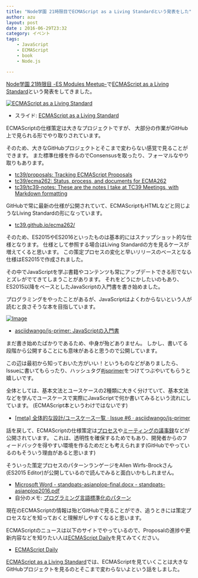 ```yaml
---
title: "Node学園 21時限目でECMAScript as a Living Standardという発表をした"
author: azu
layout: post
date : 2016-06-29T23:32
category: イベント
tags:
    - JavaScript
    - ECMAScript
    - book
    - Node.js

---
```


[Node学園 21時限目 -ES Modules Meetup-](http://nodejs.connpass.com/event/34104/ "Node学園 21時限目 -ES Modules Meetup-")で[ECMAScript as a Living Standard](http://azu.github.io/slide/2016/node-es/ecmascript.html "ECMAScript as a Living Standard")という発表をしてきました。

[![ECMAScript as a Living Standard](https://monosnap.com/file/sWmJQbTd7YAKkFvPog7xozpPtHMOKF.png)](http://azu.github.io/slide/2016/node-es/ecmascript.html)

- スライド: [ECMAScript as a Living Standard](http://azu.github.io/slide/2016/node-es/ecmascript.html "ECMAScript as a Living Standard")

ECMAScriptの仕様策定は大きなプロジェクトですが、
大部分の作業がGitHub上で見られる形でやり取りされています。

そのため、大きなGitHubプロジェクトとそこまで変わらない感覚で見ることができます。
また標準仕様を作るのでConsensusを取ったり、フォーマルなやり取りもあります。

- [tc39/proposals: Tracking ECMAScript Proposals](https://github.com/tc39/proposals)
- [tc39/ecma262: Status, process, and documents for ECMA262](https://github.com/tc39/ecma262)
- [tc39/tc39-notes: These are the notes I take at TC39 Meetings, with Markdown formatting](https://github.com/tc39/tc39-notes/)

GitHubで常に最新の仕様が公開されていて、ECMAScriptもHTMLなどと同じようなLiving Standardの形になっています。

- [tc39.github.io/ecma262/](https://tc39.github.io/ecma262/ "ECMAScript® 2017 Language Specification")

そのため、ES2015やES2016といったものは基本的にはスナップショット的な仕様となります。
仕様として参照する場合はLiving Standardの方を見るケースが増えてくると思います。
この策定プロセスの変化と早いリリースのベースとなる仕様はES2015で作成されました。

その中でJavaScriptを学ぶ書籍やコンテンツも常にアップデートできる形でないとズレがでてきてしまうことがあります。
それをどうにかしたいのもあり、ES2015以降をベースとしたJavaScriptの入門書を書き始めました。

プログラミングをやったことがあるが、JavaScriptはよくわからないという人が読むと良さそうな本を目指しています。

[![Image](https://azu.github.io/slide/2016/node-es/img/js-primer.png)](https://github.com/asciidwango/js-primer "asciidwango/js-primer: JavaScriptの入門書")

- [asciidwango/js-primer: JavaScriptの入門書](https://github.com/asciidwango/js-primer "asciidwango/js-primer: JavaScriptの入門書")

まだ書き始めたばかりであるため、中身が殆どありません。
しかし、書いてる段階から公開することにも意味があると思うので公開しています。

この辺は最初から知っておいた方がいい！というものなどがありましたら、Issueに書いてもらったり、ハッシュタグ[#jsprimer](https://twitter.com/intent/tweet?hashtags=jsprimer)をつけてつぶやいてもらうと嬉しいです。

全体としては、基本文法とユースケースの2種類に大きく分けていて、基本文法などを学んでユースケースで実際にJavaScriptで何か書いてみるという流れにしています。
(ECMAScript本というわけではないです)

- [[meta] 全体的な設計/ユースケース一覧 · Issue #6 · asciidwango/js-primer](https://github.com/asciidwango/js-primer/issues/6 "[meta] 全体的な設計/ユースケース一覧 · Issue #6 · asciidwango/js-primer")

話を戻して、ECMAScriptの仕様策定は[プロセス](https://tc39.github.io/process-document/ "The TC39 Process")や[ミーティングの議事録](https://github.com/tc39/tc39-notes/)などが公開されています。
これは、透明性を確保するためでもあり、開発者からのフィードバックを得やすい環境を作るためだとも考えられます(GitHubでやっているのもそういう理由があると思います)

そういった策定プロセスのパターンランゲージをAllen Wirfs-Brockさん(ES2015 Editor)が公開しているので読んでみると面白いかもしれません。

- [Microsoft Word - standpats-asianplop-final.docx - standpats-asianplop2016.pdf](http://wirfs-brock.com/allen/files/papers/standpats-asianplop2016.pdf)
- 自分のメモ: [プログラミング言語標準化のパターン](https://gist.github.com/azu/47082cbcaf7cc7b2b2f2075afad1b025)

現在のECMAScriptの情報は殆どGitHubで見ることができ、追うときには策定プロセスなどを知っておくと理解がしやすくなると思います。

ECMAScriptのニュースは以下のサイトでやっているので、Proposalの進捗や更新内容などを知りたい人は[ECMAScript Daily](https://ecmascript-daily.github.io/ "ECMAScript Daily")を見てみてください。

- [ECMAScript Daily](https://ecmascript-daily.github.io/ "ECMAScript Daily")

[ECMAScript as a Living Standard](http://azu.github.io/slide/2016/node-es/ecmascript.html "ECMAScript as a Living Standard")では、ECMAScriptを見ていくことは大きなGitHubプロジェクトを見るのとそこまで変わらないよという話をしました。
